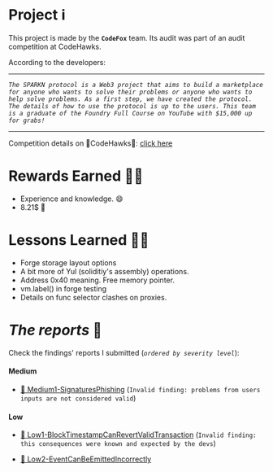 # Project ℹ️

This project is made by the **`CodeFox`** team. Its audit was part of an audit competition at CodeHawks.

According to the developers:

---

_`The SPARKN protocol is a Web3 project that aims to build a marketplace for anyone who wants to solve their problems or anyone who wants to help solve problems. As a first step, we have created the protocol. The details of how to use the protocol is up to the users. This team is a graduate of the Foundry Full Course on YouTube with $15,000 up for grabs!`_

---

Competition details on 🦅CodeHawks🦅: [click here](https://www.codehawks.com/contests/cllcnja1h0001lc08z7w0orxx)

# Rewards Earned 💸🧠

- Experience and knowledge. 😄
- 8.21$ 💸

# Lessons Learned 🧑‍💻

- Forge storage layout options
- A bit more of Yul (soliditiy's assembly) operations.
- Address 0x40 meaning. Free memory pointer.
- vm.label() in forge testing
- Details on func selector clashes on proxies.

# _The reports_ 📝

Check the findings' reports I submitted (_`ordered by severity level`_):

#### Medium

- [🔗 Medium1-SignaturesPhishing](https://github.com/CarlosAlegreUr/Audits-By-CarlosAlegreUr/blob/main/reports/2023-08-sparkn/Medium1-SignaturesPhishing-CarlosAlegreUr.md) (`Invalid finding: problems from users inputs are not considered valid`)

#### Low

- [🔗 Low1-BlockTimestampCanRevertValidTransaction](https://github.com/CarlosAlegreUr/Audits-By-CarlosAlegreUr/blob/main/reports/2023-08-sparkn/Low1-BlockTimestampCanRevertValidTransaction-CarlosAlegreUr.md) (`Invalid finding: this consequences were known and expected by the devs`)

- [🔗 Low2-EventCanBeEmittedIncorrectly](https://github.com/CarlosAlegreUr/Audits-By-CarlosAlegreUr/blob/main/reports/2023-08-sparkn/Low2-EventCanBeEmittedIncorrectly-CarlosAlegreUr.md)
